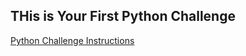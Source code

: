 ## THis is Your First Python Challenge

[Python Challenge Instructions](Python_Challenge_Instructions.docx)
